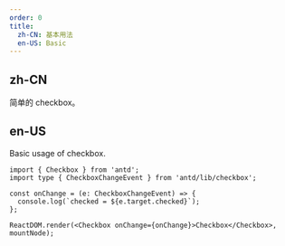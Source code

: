 ```yaml
---
order: 0
title:
  zh-CN: 基本用法
  en-US: Basic
---
```


## zh-CN

简单的 checkbox。

## en-US

Basic usage of checkbox.

```tsx
import { Checkbox } from 'antd';
import type { CheckboxChangeEvent } from 'antd/lib/checkbox';

const onChange = (e: CheckboxChangeEvent) => {
  console.log(`checked = ${e.target.checked}`);
};

ReactDOM.render(<Checkbox onChange={onChange}>Checkbox</Checkbox>, mountNode);
```
